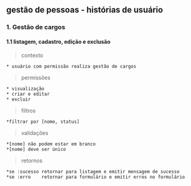 ## gestão de pessoas - histórias de usuário

### 1. Gestão de cargos
#### 1.1 listagem, cadastro, edição e exclusão
> contexto

    * usuário com permissão realiza gestão de cargos

> permissões

    * visualização
    * criar e editar
    * excluir

> filtros

    *filtrar por [nome, status]

> validações

    *[nome] não podem estar em branco
    *[nome] deve ser único

> retornos

    *se :sucesso retornar para listagem e emitir mensagem de sucesso
    *se :erro    retornar para formulário e emitir erros no formulário
